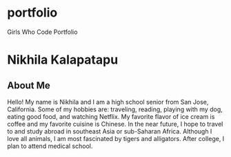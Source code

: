 # portfolio
Girls Who Code Portfolio


<!DOCTYPE html> 
<head>
<title>Nikhila's Profile</title>
</head>
<body>
<h1>Nikhila Kalapatapu</h1>
<h2>About Me</h2>
<p>Hello! My name is Nikhila and I am a high school senior from San Jose, California. Some of my hobbies are: traveling, reading, playing with my dog, eating good food, and watching Netflix. My favorite flavor of ice cream is coffee and my favorite cuisine is Chinese. In the near future, I hope to travel to and study abroad in southeast Asia or sub-Saharan Africa. Although I love all animals, I am most fascinated by tigers and alligators. After college, I plan to attend medical school.</p>
</body>
